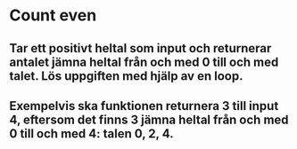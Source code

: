 # Count even

## Tar ett positivt heltal som input och returnerar antalet jämna heltal från och med 0 till och med talet. Lös uppgiften med hjälp av en loop.

## Exempelvis ska funktionen returnera 3 till input 4, eftersom det finns 3 jämna heltal från och med 0 till och med 4: talen 0, 2, 4.